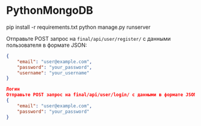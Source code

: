 # PythonMongoDB

 pip install -r requirements.txt
 python manage.py runserver

Отправьте POST запрос на `final/api/user/register/` с данными пользователя в формате JSON:

```json
{
    "email": "user@example.com",
    "password": "your_password",
    "username": "your_username"
}

Логин
Отправьте POST запрос на final/api/user/login/ с данными в формате JSON:
{
    "email": "user@example.com",
    "password": "your_password"
}
